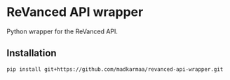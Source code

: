 # ReVanced API wrapper

Python wrapper for the ReVanced API.

## Installation

```
pip install git+https://github.com/madkarmaa/revanced-api-wrapper.git
```
